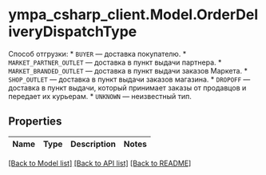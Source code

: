 # ympa_csharp_client.Model.OrderDeliveryDispatchType
Способ отгрузки:  * `BUYER` — доставка покупателю.  * `MARKET_PARTNER_OUTLET` — доставка в пункт выдачи партнера.  * `MARKET_BRANDED_OUTLET` — доставка в пункт выдачи заказов Маркета.  * `SHOP_OUTLET` — доставка в пункт выдачи заказов магазина.  * `DROPOFF` — доставка в пункт выдачи, который принимает заказы от продавцов и передает их курьерам.  * `UNKNOWN` — неизвестный тип. 

## Properties

Name | Type | Description | Notes
------------ | ------------- | ------------- | -------------

[[Back to Model list]](../README.md#documentation-for-models) [[Back to API list]](../README.md#documentation-for-api-endpoints) [[Back to README]](../README.md)

